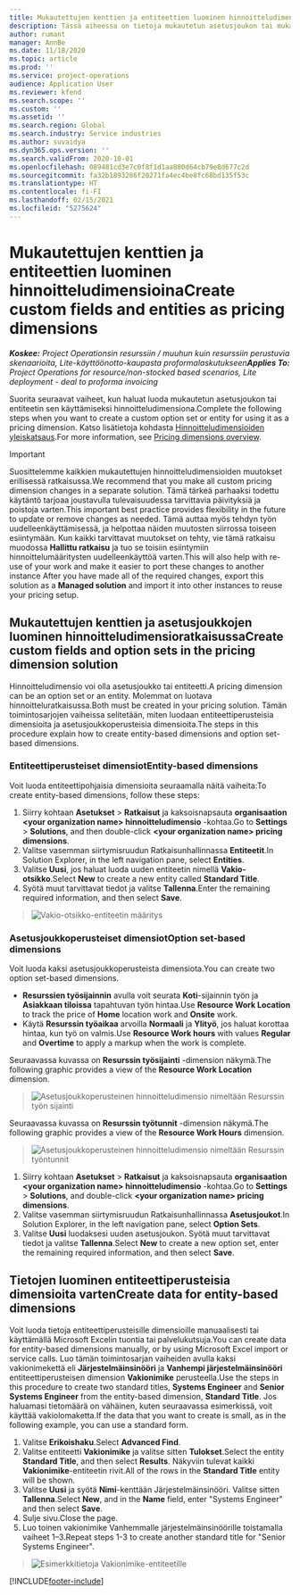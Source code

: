 ```yaml
---
title: Mukautettujen kenttien ja entiteettien luominen hinnoitteludimensioina
description: Tässä aiheessa on tietoja mukautetun asetusjoukon tai mukautettujen entiteettien luomisesta.
author: rumant
manager: AnnBe
ms.date: 11/18/2020
ms.topic: article
ms.prod: ''
ms.service: project-operations
audience: Application User
ms.reviewer: kfend
ms.search.scope: ''
ms.custom: ''
ms.assetid: ''
ms.search.region: Global
ms.search.industry: Service industries
ms.author: suvaidya
ms.dyn365.ops.version: ''
ms.search.validFrom: 2020-10-01
ms.openlocfilehash: 089481cd3e7c0f8f1d1aa880d64cb79e8d677c2d
ms.sourcegitcommit: fa32b1893286f20271fa4ec4be8fc68bd135f53c
ms.translationtype: HT
ms.contentlocale: fi-FI
ms.lasthandoff: 02/15/2021
ms.locfileid: "5275624"
---
```

# <a name="create-custom-fields-and-entities-as-pricing-dimensions"></a><span data-ttu-id="8b3a8-103">Mukautettujen kenttien ja entiteettien luominen hinnoitteludimensioina</span><span class="sxs-lookup"><span data-stu-id="8b3a8-103">Create custom fields and entities as pricing dimensions</span></span>

<span data-ttu-id="8b3a8-104">_**Koskee:** Project Operationsin resurssiin / muuhun kuin resurssiin perustuvia skenaarioita, Lite-käyttöönotto-kaupasta proformalaskutukseen_</span><span class="sxs-lookup"><span data-stu-id="8b3a8-104">_**Applies To:** Project Operations for resource/non-stocked based scenarios, Lite deployment - deal to proforma invoicing_</span></span>

<span data-ttu-id="8b3a8-105">Suorita seuraavat vaiheet, kun haluat luoda mukautetun asetusjoukon tai entiteetin sen käyttämiseksi hinnoitteludimensiona.</span><span class="sxs-lookup"><span data-stu-id="8b3a8-105">Complete the following steps when you want to create a custom option set or entity for using it as a pricing dimension.</span></span> <span data-ttu-id="8b3a8-106">Katso lisätietoja kohdasta [Hinnoitteludimensioiden yleiskatsaus](pricing-dimensions-overview.md).</span><span class="sxs-lookup"><span data-stu-id="8b3a8-106">For more information, see [Pricing dimensions overview](pricing-dimensions-overview.md).</span></span>  

> [!IMPORTANT]
> <span data-ttu-id="8b3a8-107">Suosittelemme kaikkien mukautettujen hinnoitteludimensioiden muutokset erillisessä ratkaisussa.</span><span class="sxs-lookup"><span data-stu-id="8b3a8-107">We recommend that you make all custom pricing dimension changes in a separate solution.</span></span> <span data-ttu-id="8b3a8-108">Tämä tärkeä parhaaksi todettu käytäntö tarjoaa joustavulla tulevaisuudessa tarvittavia päivityksiä ja poistoja varten.</span><span class="sxs-lookup"><span data-stu-id="8b3a8-108">This important best practice provides flexibility in the future to update or remove changes as needed.</span></span> <span data-ttu-id="8b3a8-109">Tämä auttaa myös tehdyn työn uudelleenkäyttämisessä, ja helpottaa näiden muutosten siirrossa toiseen esiintymään. Kun kaikki tarvittavat muutokset on tehty, vie tämä ratkaisu muodossa **Hallittu ratkaisu** ja tuo se toisiin esiintymiin hinnoittelumääritysten uudelleenkäyttöä varten.</span><span class="sxs-lookup"><span data-stu-id="8b3a8-109">This will also help with re-use of your work and make it easier to port these changes to another instance After you have made all of the required changes, export this solution as a **Managed solution** and import it into other instances to reuse your pricing setup.</span></span>

  
## <a name="create-custom-fields-and-option-sets-in-the-pricing-dimension-solution"></a><span data-ttu-id="8b3a8-110">Mukautettujen kenttien ja asetusjoukkojen luominen hinnoitteludimensioratkaisussa</span><span class="sxs-lookup"><span data-stu-id="8b3a8-110">Create custom fields and option sets in the pricing dimension solution</span></span>

<span data-ttu-id="8b3a8-111">Hinnoitteludimensio voi olla asetusjoukko tai entiteetti.</span><span class="sxs-lookup"><span data-stu-id="8b3a8-111">A pricing dimension can be an option set or an entity.</span></span> <span data-ttu-id="8b3a8-112">Molemmat on luotava hinnoitteluratkaisussa.</span><span class="sxs-lookup"><span data-stu-id="8b3a8-112">Both must be created in your pricing solution.</span></span> <span data-ttu-id="8b3a8-113">Tämän toimintosarjojen vaiheissa selitetään, miten luodaan entiteettiperusteisia dimensioita ja asetusjoukkoperusteisia dimensioita.</span><span class="sxs-lookup"><span data-stu-id="8b3a8-113">The steps in this procedure explain how to create entity-based dimensions and option set-based dimensions.</span></span>

### <a name="entity-based-dimensions"></a><span data-ttu-id="8b3a8-114">Entiteettiperusteiset dimensiot</span><span class="sxs-lookup"><span data-stu-id="8b3a8-114">Entity-based dimensions</span></span>
<span data-ttu-id="8b3a8-115">Voit luoda entiteettipohjaisia dimensioita seuraamalla näitä vaiheita:</span><span class="sxs-lookup"><span data-stu-id="8b3a8-115">To create entity-based dimensions, follow these steps:</span></span>

1. <span data-ttu-id="8b3a8-116">Siirry kohtaan **Asetukset** > **Ratkaisut** ja kaksoisnapsauta **organisaation \<your organization name> hinnoitteludimensio** -kohtaa.</span><span class="sxs-lookup"><span data-stu-id="8b3a8-116">Go to **Settings** > **Solutions**, and then double-click **\<your organization name> pricing dimensions**.</span></span>
2. <span data-ttu-id="8b3a8-117">Valitse vasemman siirtymisruudun Ratkaisunhallinnassa **Entiteetit**.</span><span class="sxs-lookup"><span data-stu-id="8b3a8-117">In Solution Explorer, in the left navigation pane, select **Entities**.</span></span>
3. <span data-ttu-id="8b3a8-118">Valitse **Uusi**, jos haluat luoda uuden entiteetin nimellä **Vakio-otsikko**.</span><span class="sxs-lookup"><span data-stu-id="8b3a8-118">Select **New** to create a new entity called **Standard Title**.</span></span> 
4. <span data-ttu-id="8b3a8-119">Syötä muut tarvittavat tiedot ja valitse **Tallenna**.</span><span class="sxs-lookup"><span data-stu-id="8b3a8-119">Enter the remaining required information, and then select **Save**.</span></span>

> ![Vakio-otsikko-entiteetin määritys](media/Standard-Title-entity-definition.png)

### <a name="option-set-based-dimensions"></a><span data-ttu-id="8b3a8-121">Asetusjoukkoperusteiset dimensiot</span><span class="sxs-lookup"><span data-stu-id="8b3a8-121">Option set-based dimensions</span></span> 
<span data-ttu-id="8b3a8-122">Voit luoda kaksi asetusjoukkoperusteista dimensiota.</span><span class="sxs-lookup"><span data-stu-id="8b3a8-122">You can create two option set-based dimensions.</span></span> 

- <span data-ttu-id="8b3a8-123">**Resurssien työsijainnin** avulla voit seurata **Koti**-sijainnin työn ja **Asiakkaan tiloissa** tapahtuvan työn hintaa.</span><span class="sxs-lookup"><span data-stu-id="8b3a8-123">Use **Resource Work Location** to track the price of **Home** location work and **Onsite** work.</span></span> 
- <span data-ttu-id="8b3a8-124">Käytä **Resurssin työaikaa** arvoilla **Normaali** ja **Ylityö**, jos haluat korottaa hintaa, kun työ on valmis.</span><span class="sxs-lookup"><span data-stu-id="8b3a8-124">Use **Resource Work hours** with values **Regular** and **Overtime** to apply a markup when the work is complete.</span></span>

<span data-ttu-id="8b3a8-125">Seuraavassa kuvassa on **Resurssin työsijainti** -dimension näkymä.</span><span class="sxs-lookup"><span data-stu-id="8b3a8-125">The following graphic provides a view of the **Resource Work Location** dimension.</span></span> 

> ![Asetusjoukkoperusteinen hinnoitteludimensio nimeltään Resurssin työn sijainti](media/Option-set-PD-called-Resource-Work-Location.png)

<span data-ttu-id="8b3a8-127">Seuraavassa kuvassa on **Resurssin työtunnit** -dimension näkymä.</span><span class="sxs-lookup"><span data-stu-id="8b3a8-127">The following graphic provides a view of the **Resource Work Hours** dimension.</span></span> 

> ![Asetusjoukkoperusteinen hinnoitteludimensio nimeltään Resurssin työntunnit](media/Option-set-PD-called-Resource-Work-Hours.png)

1. <span data-ttu-id="8b3a8-129">Siirry kohtaan **Asetukset** > **Ratkaisut** ja kaksoisnapsauta **organisaation \<your organization name> hinnoitteludimensio** -kohtaa.</span><span class="sxs-lookup"><span data-stu-id="8b3a8-129">Go to **Settings** > **Solutions**, and double-click  **\<your organization name> pricing dimensions**.</span></span> 
2. <span data-ttu-id="8b3a8-130">Valitse vasemman siirtymisruudun Ratkaisunhallinnassa **Asetusjoukot**.</span><span class="sxs-lookup"><span data-stu-id="8b3a8-130">In Solution Explorer, in the left navigation pane, select  **Option Sets**.</span></span> 
3. <span data-ttu-id="8b3a8-131">Valitse **Uusi** luodaksesi uuden asetusjoukon. Syötä muut tarvittavat tiedot ja valitse **Tallenna**.</span><span class="sxs-lookup"><span data-stu-id="8b3a8-131">Select **New** to create a new option set, enter the remaining required information, and then select **Save**.</span></span>

## <a name="create-data-for-entity-based-dimensions"></a><span data-ttu-id="8b3a8-132">Tietojen luominen entiteettiperusteisia dimensioita varten</span><span class="sxs-lookup"><span data-stu-id="8b3a8-132">Create data for entity-based dimensions</span></span>

<span data-ttu-id="8b3a8-133">Voit luoda tietoja entiteettiperusteisille dimensioille manuaalisesti tai käyttämällä Microsoft Excelin tuontia tai palvelukutsuja.</span><span class="sxs-lookup"><span data-stu-id="8b3a8-133">You can create data for entity-based dimensions manually, or by using Microsoft Excel import or service calls.</span></span> <span data-ttu-id="8b3a8-134">Luo tämän toimintosarjan vaiheiden avulla kaksi vakionimekettä eli **Järjestelmäinsinööri** ja **Vanhempi järjestelmäinsinööri** entiteettiperusteisen dimension **Vakionimike** perusteella.</span><span class="sxs-lookup"><span data-stu-id="8b3a8-134">Use the steps in this procedure to create two standard titles, **Systems Engineer** and **Senior Systems Engineer** from the entity-based dimension, **Standard Title**.</span></span> <span data-ttu-id="8b3a8-135">Jos haluamasi tietomäärä on vähäinen, kuten seuraavassa esimerkissä, voit käyttää vakiolomaketta.</span><span class="sxs-lookup"><span data-stu-id="8b3a8-135">If the data that you want to create is small, as in the following example, you can use a standard form.</span></span>

1. <span data-ttu-id="8b3a8-136">Valitse **Erikoishaku**.</span><span class="sxs-lookup"><span data-stu-id="8b3a8-136">Select **Advanced Find**.</span></span>
2. <span data-ttu-id="8b3a8-137">Valitse entiteetti **Vakionimike** ja valitse sitten **Tulokset**.</span><span class="sxs-lookup"><span data-stu-id="8b3a8-137">Select the entity **Standard Title**, and then select **Results**.</span></span> <span data-ttu-id="8b3a8-138">Näkyviin tulevat kaikki **Vakionimike**-entiteetin rivit.</span><span class="sxs-lookup"><span data-stu-id="8b3a8-138">All of the rows in the **Standard Title** entity will be shown.</span></span>
3. <span data-ttu-id="8b3a8-139">Valitse **Uusi** ja syötä **Nimi**-kenttään Järjestelmäinsinööri. Valitse sitten **Tallenna**.</span><span class="sxs-lookup"><span data-stu-id="8b3a8-139">Select **New**, and in the **Name** field, enter "Systems Engineer" and then select **Save**.</span></span>
4. <span data-ttu-id="8b3a8-140">Sulje sivu.</span><span class="sxs-lookup"><span data-stu-id="8b3a8-140">Close the page.</span></span> 
5. <span data-ttu-id="8b3a8-141">Luo toinen vakionimike Vanhemmalle järjestelmäinsinöörille toistamalla vaiheet 1–3.</span><span class="sxs-lookup"><span data-stu-id="8b3a8-141">Repeat steps 1-3 to create another standard title for "Senior Systems Engineer".</span></span>

> ![Esimerkkitietoja Vakionimike-entiteetille](media/ST-data.png)


[!INCLUDE[footer-include](../includes/footer-banner.md)]